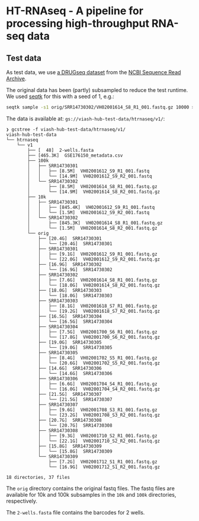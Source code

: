 # HT-RNAseq - A pipeline for processing high-throughput RNA-seq data

## Test data

As test data, we use [a DRUGseq dataset](https://www.ncbi.nlm.nih.gov/geo/query/acc.cgi?acc=GSE176150) from the [NCBI Sequence Read Archive](https://www.ncbi.nlm.nih.gov/sra).

The original data has been (partly) subsampled to reduce the test runtime. We used [seqtk](https://github.com/lh3/seqtk) for this with a seed of 1, e.g.:

```bash
seqtk sample -s1 orig/SRR14730302/VH02001614_S8_R1_001.fastq.gz 10000 > 10k/SRR14730302/VH02001614_S8_R1_001.fastq.gz
```

The data is available at: `gs://viash-hub-test-data/htrnaseq/v1/`:

```
❯ gcstree -f viash-hub-test-data/htrnaseq/v1/
viash-hub-test-data
└── htrnaseq
    └── v1
        ├── [  48]  2-wells.fasta
        ├── [465.3K]  GSE176150_metadata.csv
        ├── 100k
        │   ├── SRR14730301
        │   │   ├── [8.5M]  VH02001612_S9_R1_001.fastq
        │   │   └── [14.9M]  VH02001612_S9_R2_001.fastq
        │   └── SRR14730302
        │       ├── [8.5M]  VH02001614_S8_R1_001.fastq.gz
        │       └── [14.9M]  VH02001614_S8_R2_001.fastq.gz
        ├── 10k
        │   ├── SRR14730301
        │   │   ├── [845.4K]  VH02001612_S9_R1_001.fastq
        │   │   └── [1.5M]  VH02001612_S9_R2_001.fastq
        │   └── SRR14730302
        │       ├── [845.3K]  VH02001614_S8_R1_001.fastq.gz
        │       └── [1.5M]  VH02001614_S8_R2_001.fastq.gz
        └── orig
            ├── [20.4G]  SRR14730301
            │   └── [20.4G]  SRR14730301
            ├── SRR14730301
            │   ├── [9.1G]  VH02001612_S9_R1_001.fastq.gz
            │   └── [22.0G]  VH02001612_S9_R2_001.fastq.gz
            ├── [16.9G]  SRR14730302
            │   └── [16.9G]  SRR14730302
            ├── SRR14730302
            │   ├── [7.6G]  VH02001614_S8_R1_001.fastq.gz
            │   └── [18.0G]  VH02001614_S8_R2_001.fastq.gz
            ├── [18.0G]  SRR14730303
            │   └── [18.0G]  SRR14730303
            ├── SRR14730303
            │   ├── [8.1G]  VH02001618_S7_R1_001.fastq.gz
            │   └── [19.2G]  VH02001618_S7_R2_001.fastq.gz
            ├── [16.5G]  SRR14730304
            │   └── [16.5G]  SRR14730304
            ├── SRR14730304
            │   ├── [7.5G]  VH02001700_S6_R1_001.fastq.gz
            │   └── [17.8G]  VH02001700_S6_R2_001.fastq.gz
            ├── [19.0G]  SRR14730305
            │   └── [19.0G]  SRR14730305
            ├── SRR14730305
            │   ├── [8.4G]  VH02001702_S5_R1_001.fastq.gz
            │   └── [20.6G]  VH02001702_S5_R2_001.fastq.gz
            ├── [14.6G]  SRR14730306
            │   └── [14.6G]  SRR14730306
            ├── SRR14730306
            │   ├── [6.6G]  VH02001704_S4_R1_001.fastq.gz
            │   └── [16.0G]  VH02001704_S4_R2_001.fastq.gz
            ├── [21.5G]  SRR14730307
            │   └── [21.5G]  SRR14730307
            ├── SRR14730307
            │   ├── [9.6G]  VH02001708_S3_R1_001.fastq.gz
            │   └── [23.2G]  VH02001708_S3_R2_001.fastq.gz
            ├── [20.7G]  SRR14730308
            │   └── [20.7G]  SRR14730308
            ├── SRR14730308
            │   ├── [9.3G]  VH02001710_S2_R1_001.fastq.gz
            │   └── [22.1G]  VH02001710_S2_R2_001.fastq.gz
            ├── [15.8G]  SRR14730309
            │   └── [15.8G]  SRR14730309
            └── SRR14730309
                ├── [7.2G]  VH02001712_S1_R1_001.fastq.gz
                └── [16.9G]  VH02001712_S1_R2_001.fastq.gz

18 directories, 37 files
```


The `orig` directory contains the original fastq files. The fastq files are available for 10k and 100k subsamples in the `10k` and `100k` directories, respectively.

The `2-wells.fasta` file contains the barcodes for 2 wells.
